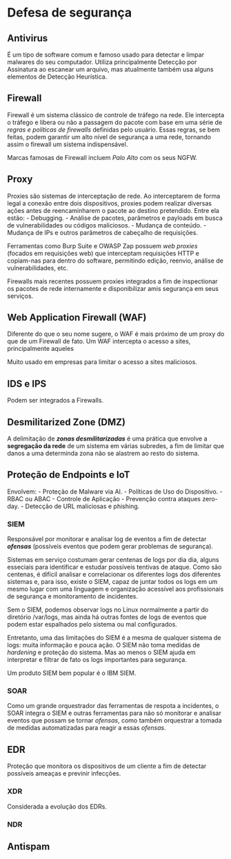 # Defesa de segurança


## Antivirus
É um tipo de software comum e famoso usado para detectar e limpar malwares do seu computador. Utiliza principalmente Detecção por Assinatura ao escanear um arquivo, mas atualmente também usa alguns elementos de Detecção Heurística.
 
## Firewall
Firewall é um sistema clássico de controle de tráfego na rede. Ele intercepta o tráfego e libera ou não a passagem do pacote com base em uma série de *regras e políticas de firewalls* definidas pelo usuário. Essas regras, se bem feitas, podem garantir um alto nível de segurança a uma rede, tornando assim o firewall um sistema indispensável.

Marcas famosas de Firewall incluem *Palo Alto* com os seus NGFW.

## Proxy
Proxies são sistemas de interceptação de rede. Ao interceptarem de forma legal a conexão entre dois dispositivos, proxies podem realizar diversas ações antes de reencaminharem o pacote ao destino pretendido. Entre ela estão:
    - Debugging.
    - Análise de pacotes, parâmetros e payloads em busca de vulnerabilidades ou códigos maliciosos.
    - Mudança de conteúdo.
    - Mudança de IPs e outros parâmetros de cabeçalho de requisições.

Ferramentas como Burp Suite e OWASP Zap possuem *web proxies* (focados em requisições web) que interceptam requisições HTTP e copiam-nas para dentro do software, permitindo edição, reenvio, análise de vulnerabilidades, etc.

Firewalls mais recentes possuem proxies integrados a fim de inspectionar os pacotes de rede internamente e disponibilizar amis segurança em seus serviços.


## Web Application Firewall (WAF)
Diferente do que o seu nome sugere, o WAF é mais próximo de um proxy do que de um Firewall de fato. Um WAF intercepta o acesso a sites, principalmente aqueles 

Muito usado em empresas para limitar o acesso a sites maliciosos.

## IDS e IPS


Podem ser integrados a Firewalls.

## Desmilitarized Zone (DMZ)

A delimitação de ***zonas desmilitarizadas*** é uma prática que envolve a **segregação da rede** de um sistema em várias subredes, a fim de limitar que danos a uma determinda zona não se alastrem ao resto do sistema.

## Proteção de Endpoints e IoT
Envolvem: 
    - Proteção de Malware via AI.
    - Políticas de Uso do Dispositivo.
    - RBAC ou ABAC
    - Controle de Aplicação
    - Prevenção contra ataques zero-day.
    - Detecção de URL maliciosas e phishing.

### SIEM

Responsável por monitorar e analisar log de eventos a fim de detectar ***ofensas*** (possíveis eventos que podem gerar problemas de segurança).

Sistemas em serviço costumam gerar centenas de logs por dia dia, alguns esseciais para identificar e estudar possíveis tentivas de ataque. Como são centenas, é difícil analisar e correlacionar os diferentes logs dos diferentes sistemas e, para isso, existe o SIEM, capaz de juntar todos os logs em um mesmo lugar com uma linguagem e organização acessível aos profissionais de segurança e monitoramento de incidentes.

Sem o SIEM, podemos observar logs no Linux normalmente a partir do diretório /var/logs, mas ainda há outras fontes de logs de eventos que podem estar espalhados pelo sistema ou mal configurados.

Entretanto, uma das limitações do SIEM é a mesma de qualquer sistema de logs: muita informação e pouca ação. O SIEM não toma medidas de *hardening* e proteção do sistema. Mas ao menos o SIEM ajuda em interpretar e filtrar de fato os logs importantes para segurança.

Um produto SIEM bem popular é o IBM SIEM.

### SOAR

Como um grande orquestrador das ferramentas de respota a incidentes, o SOAR integra o SIEM e outras ferramentas para não só monitorar e analisar eventos que possam se tornar *ofensas*, como também orquestrar a tomada de medidas automatizadas para reagir a essas *ofensas*.

## EDR
Proteção que monitora os dispositivos de um cliente a fim de detectar possíveis ameaças e previnir infecções.

### XDR

Considerada a evolução dos EDRs.

### NDR

## Antispam

